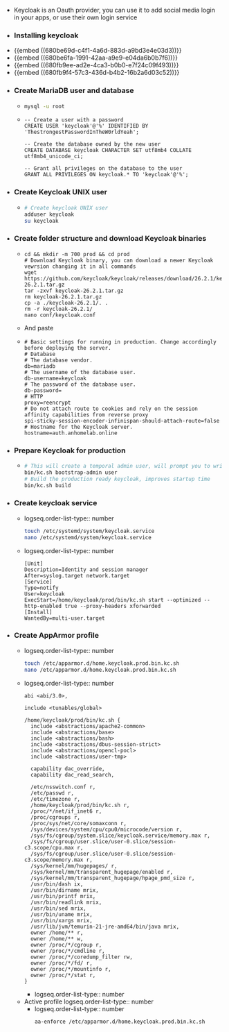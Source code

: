 - Keycloak is an Oauth provider, you can use it to add social media login in your apps, or use their own login service
- ### Installing keycloak
- {{embed ((680be69d-c4f1-4a6d-883d-a9bd3e4e03d3))}}
- {{embed ((680be6fa-1991-42aa-a9e9-e04da6b0b7f6))}}
- {{embed ((680fb9ee-ad2e-4ca3-b0b0-e7f24c09f493))}}
- {{embed ((680fb9f4-57c3-436d-b4b2-16b2a6d03c52))}}
- ### Create MariaDB user and database
	- ```sh
	  mysql -u root
	  ```
	- ```mysql
	  -- Create a user with a password
	  CREATE USER 'keycloak'@'%' IDENTIFIED BY 'ThestrongestPasswordInTheW0rldYeah';
	  
	  -- Create the database owned by the new user
	  CREATE DATABASE keycloak CHARACTER SET utf8mb4 COLLATE utf8mb4_unicode_ci;
	  
	  -- Grant all privileges on the database to the user
	  GRANT ALL PRIVILEGES ON keycloak.* TO 'keycloak'@'%';
	  
	  ```
- ### Create Keycloak UNIX user
	- ```sh
	  # Create keycloak UNIX user
	  adduser keycloak
	  su keycloak
	  ```
- ### Create folder structure and download Keycloak binaries
	- ```
	  cd && mkdir -m 700 prod && cd prod
	  # Download Keycloak binary, you can download a newer Keycloak vewrsion changing it in all commands
	  wget https://github.com/keycloak/keycloak/releases/download/26.2.1/keycloak-26.2.1.tar.gz
	  tar -zxvf keycloak-26.2.1.tar.gz
	  rm keycloak-26.2.1.tar.gz
	  cp -a ./keycloak-26.2.1/. .
	  rm -r keycloak-26.2.1/
	  nano conf/keycloak.conf
	  ```
	- And paste
	- ```.env
	  # Basic settings for running in production. Change accordingly before deploying the server.
	  # Database
	  # The database vendor.
	  db=mariadb
	  # The username of the database user.
	  db-username=keycloak
	  # The password of the database user.
	  db-password=
	  # HTTP
	  proxy=reencrypt
	  # Do not attach route to cookies and rely on the session affinity capabilities from reverse proxy
	  spi-sticky-session-encoder-infinispan-should-attach-route=false
	  # Hostname for the Keycloak server.
	  hostname=auth.anhomelab.online
	  ```
- ### Prepare Keycloak for production
	- ```sh
	  # This will create a temporal admin user, will prompt you to write the username and temp password
	  bin/kc.sh bootstrap-admin user
	  # Build the production ready keycloak, improves startup time
	  bin/kc.sh build
	  ```
- ### Create keycloak service
	- logseq.order-list-type:: number
	  ```bash
	  touch /etc/systemd/system/keycloak.service
	  nano /etc/systemd/system/keycloak.service
	  ```
	- logseq.order-list-type:: number
	  ```service
	  [Unit]
	  Description=Identity and session manager
	  After=syslog.target network.target
	  [Service]
	  Type=notify
	  User=keycloak
	  ExecStart=/home/keycloak/prod/bin/kc.sh start --optimized --http-enabled true --proxy-headers xforwarded
	  [Install]
	  WantedBy=multi-user.target
	  ```
- ### Create AppArmor profile
	- logseq.order-list-type:: number
	  ```bash
	  touch /etc/apparmor.d/home.keycloak.prod.bin.kc.sh
	  nano /etc/apparmor.d/home.keycloak.prod.bin.kc.sh
	  ```
	- logseq.order-list-type:: number
	  ```service
	  abi <abi/3.0>,
	  
	  include <tunables/global>
	  
	  /home/keycloak/prod/bin/kc.sh {
	    include <abstractions/apache2-common>
	    include <abstractions/base>
	    include <abstractions/bash>
	    include <abstractions/dbus-session-strict>
	    include <abstractions/opencl-pocl>
	    include <abstractions/user-tmp>
	  
	    capability dac_override,
	    capability dac_read_search,
	  
	    /etc/nsswitch.conf r,
	    /etc/passwd r,
	    /etc/timezone r,
	    /home/keycloak/prod/bin/kc.sh r,
	    /proc/*/net/if_inet6 r,
	    /proc/cgroups r,
	    /proc/sys/net/core/somaxconn r,
	    /sys/devices/system/cpu/cpu0/microcode/version r,
	    /sys/fs/cgroup/system.slice/keycloak.service/memory.max r,
	    /sys/fs/cgroup/user.slice/user-0.slice/session-c3.scope/cpu.max r,
	    /sys/fs/cgroup/user.slice/user-0.slice/session-c3.scope/memory.max r,
	    /sys/kernel/mm/hugepages/ r,
	    /sys/kernel/mm/transparent_hugepage/enabled r,
	    /sys/kernel/mm/transparent_hugepage/hpage_pmd_size r,
	    /usr/bin/dash ix,
	    /usr/bin/dirname mrix,
	    /usr/bin/printf mrix,
	    /usr/bin/readlink mrix,
	    /usr/bin/sed mrix,
	    /usr/bin/uname mrix,
	    /usr/bin/xargs mrix,
	    /usr/lib/jvm/temurin-21-jre-amd64/bin/java mrix,
	    owner /home/** r,
	    owner /home/** w,
	    owner /proc/*/cgroup r,
	    owner /proc/*/cmdline r,
	    owner /proc/*/coredump_filter rw,
	    owner /proc/*/fd/ r,
	    owner /proc/*/mountinfo r,
	    owner /proc/*/stat r,
	  }
	  
	  ```
		- logseq.order-list-type:: number
	- Active profile
	  logseq.order-list-type:: number
		- logseq.order-list-type:: number
		  ```bash
		  aa-enforce /etc/apparmor.d/home.keycloak.prod.bin.kc.sh
		  ```